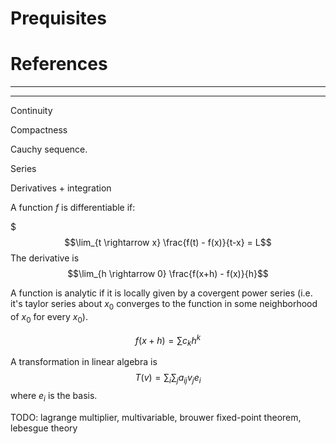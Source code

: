 # Prequisites

# References




-------------
--------------

Continuity

Compactness

Cauchy sequence.

Series

Derivatives + integration

A function $f$ is differentiable if:

$$$\lim_{t \rightarrow x} \frac{f(t) - f(x)}{t-x} = L$$
The derivative is
$$\lim_{h \rightarrow 0} \frac{f(x+h) - f(x)}{h}$$

A function is analytic if it is locally given by a covergent power series (i.e. it's taylor series about $x_0$ converges to the function in some neighborhood of $x_0$ for every $x_0$).

$$f(x+h) = \sum c_k h^k$$

A transformation in linear algebra is
$$T(v) = \sum_i \sum_j a_{ij} v_j e_i$$
where $e_i$ is the basis.


TODO: lagrange multiplier, multivariable, brouwer fixed-point theorem, lebesgue theory

